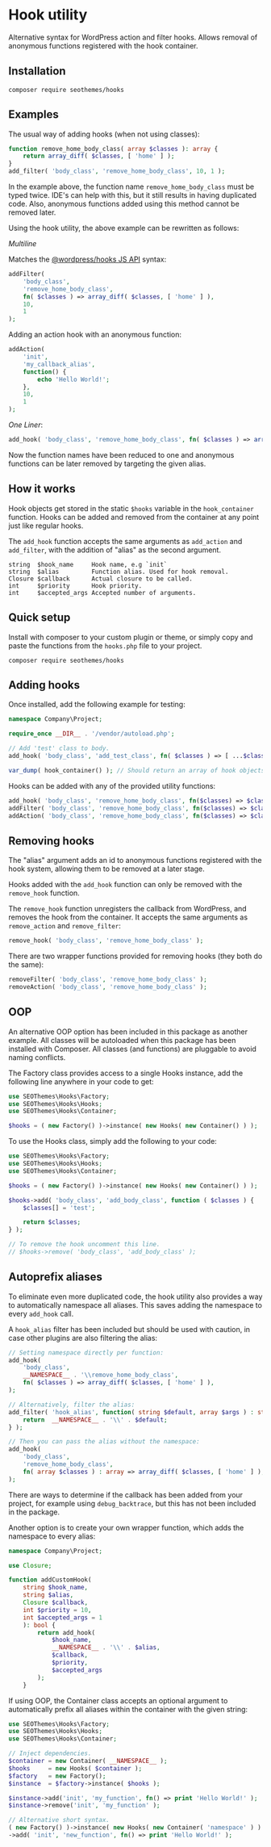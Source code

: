 # Hook utility

Alternative syntax for WordPress action and filter hooks. Allows removal of anonymous functions registered with the hook
container.

## Installation

`composer require seothemes/hooks`

## Examples

The usual way of adding hooks (when not using classes):

```php
function remove_home_body_class( array $classes ): array {
    return array_diff( $classes, [ 'home' ] );
}
add_filter( 'body_class', 'remove_home_body_class', 10, 1 );
```

In the example above, the function name `remove_home_body_class` must be typed twice. IDE's can help with this, but it
still results in having duplicated code. Also, anonymous functions added using this method cannot be removed later.

Using the hook utility, the above example can be rewritten as follows:

*Multiline*

Matches
the [@wordpress/hooks JS API](https://developer.wordpress.org/block-editor/reference-guides/packages/packages-hooks/)
syntax:

```php
addFilter( 
    'body_class',
    'remove_home_body_class',
    fn( $classes ) => array_diff( $classes, [ 'home' ] ),
    10,
    1
);
```

Adding an action hook with an anonymous function:

```php
addAction(
    'init',
    'my_callback_alias',
    function() {
        echo 'Hello World!';
    },
    10,
    1
);
```

*One Liner*:

```php
add_hook( 'body_class', 'remove_home_body_class', fn( $classes ) => array_diff( $classes, [ 'home' ] ), 10, 1 );
```

Now the function names have been reduced to one and anonymous functions can be later removed by targeting the given
alias.

## How it works

Hook objects get stored in the static `$hooks` variable in the `hook_container` function. Hooks can be added and removed
from the container at any point just like regular hooks.

The `add_hook` function accepts the same arguments as `add_action` and `add_filter`, with the addition of "alias" as the
second argument.

```
string  $hook_name     Hook name, e.g `init`
string  $alias         Function alias. Used for hook removal.
Closure $callback      Actual closure to be called.
int     $priority      Hook priority.
int     $accepted_args Accepted number of arguments.
```

## Quick setup

Install with composer to your custom plugin or theme, or simply copy and paste the functions from the `hooks.php` file
to your project.

`composer require seothemes/hooks`

## Adding hooks

Once installed, add the following example for testing:

```php
namespace Company\Project;

require_once __DIR__ . '/vendor/autoload.php'; 

// Add 'test' class to body.
add_hook( 'body_class', 'add_test_class', fn( $classes ) => [ ...$classes, 'test' ] );

var_dump( hook_container() ); // Should return an array of hook objects.
```

Hooks can be added with any of the provided utility functions:

```php
add_hook( 'body_class', 'remove_home_body_class', fn($classes) => $classes );
addFilter( 'body_class', 'remove_home_body_class', fn($classes) => $classes );
addAction( 'body_class', 'remove_home_body_class', fn($classes) => $classes );
```

## Removing hooks

The "alias" argument adds an id to anonymous functions registered with the hook system, allowing them to be removed at a
later stage.

Hooks added with the `add_hook` function can only be removed with the `remove_hook` function.

The `remove_hook` function unregisters the callback from WordPress, and removes the hook from the container. It accepts
the same arguments as `remove_action` and `remove_filter`:

```php
remove_hook( 'body_class', 'remove_home_body_class' );
```

There are two wrapper functions provided for removing hooks (they both do the same):

```php
removeFilter( 'body_class', 'remove_home_body_class' );
removeAction( 'body_class', 'remove_home_body_class' );
```

## OOP

An alternative OOP option has been included in this package as another example. All classes will be autoloaded when this
package has been installed with Composer. All classes (and functions) are pluggable to avoid naming conflicts.

The Factory class provides access to a single Hooks instance, add the following line anywhere in your code to get:

```php
use SEOThemes\Hooks\Factory;
use SEOThemes\Hooks\Hooks;
use SEOThemes\Hooks\Container;

$hooks = ( new Factory() )->instance( new Hooks( new Container() ) );
```

To use the Hooks class, simply add the following to your code:

```php
use SEOThemes\Hooks\Factory;
use SEOThemes\Hooks\Hooks;
use SEOThemes\Hooks\Container;

$hooks = ( new Factory() )->instance( new Hooks( new Container() ) );

$hooks->add( 'body_class', 'add_body_class', function ( $classes ) {
    $classes[] = 'test';

    return $classes;
} );

// To remove the hook uncomment this line.
// $hooks->remove( 'body_class', 'add_body_class' );
```

## Autoprefix aliases

To eliminate even more duplicated code, the hook utility also provides a way to automatically namespace all aliases. This saves adding the namespace to every `add_hook` call.

A `hook_alias` filter has been included but should be used with caution, in case other plugins are also filtering the alias:

```php
// Setting namespace directly per function:
add_hook( 
    'body_class', 
    __NAMESPACE__ . '\\remove_home_body_class', 
    fn( $classes ) => array_diff( $classes, [ 'home' ] ), 
);

// Alternatively, filter the alias:
add_filter( 'hook_alias', function( string $default, array $args ) : string {
    return  __NAMESPACE__ . '\\' . $default;
} );

// Then you can pass the alias without the namespace:
add_hook( 
    'body_class', 
    'remove_home_body_class', 
    fn( array $classes ) : array => array_diff( $classes, [ 'home' ] ), 
);
```

There are ways to determine if the callback has been added from your project,
for example using `debug_backtrace`, but this has not been included in the package.

Another option is to create your own wrapper function, which adds the namespace to every alias:

```php
namespace Company\Project;

use Closure;

function addCustomHook( 
    string $hook_name, 
    string $alias, 
    Closure $callback, 
    int $priority = 10, 
    int $accepted_args = 1 
    ): bool {
		return add_hook( 
		    $hook_name, 
		    __NAMESPACE__ . '\\' . $alias, 
		    $callback, 
		    $priority, 
		    $accepted_args 
		);
	}
```

If using OOP, the Container class accepts an optional argument to automatically prefix all aliases within the container with the given string: 

```php
use SEOThemes\Hooks\Factory;
use SEOThemes\Hooks\Hooks;
use SEOThemes\Hooks\Container;

// Inject dependencies.
$container = new Container( __NAMESPACE__ );
$hooks     = new Hooks( $container );
$factory   = new Factory();
$instance  = $factory->instance( $hooks );

$instance->add('init', 'my_function', fn() => print 'Hello World!' );
$instance->remove('init', 'my_function' );

// Alternative short syntax.
( new Factory() )->instance( new Hooks( new Container( 'namespace' ) ) )
->add( 'init', 'new_function', fn() => print 'Hello World!' );
```

